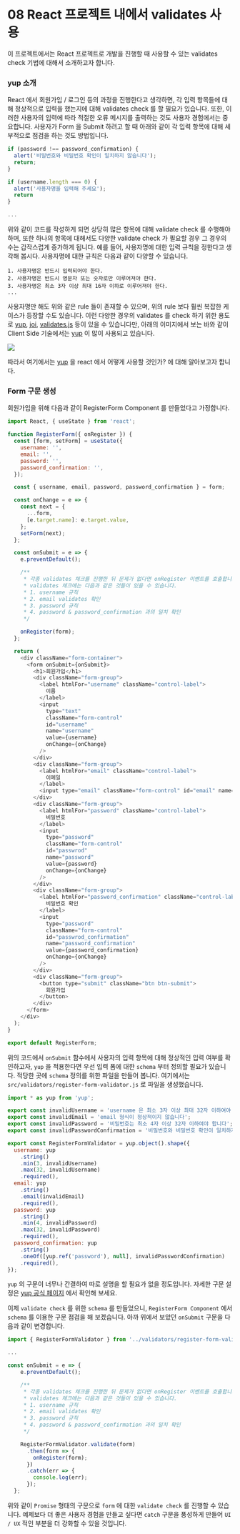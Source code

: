 # 08 React 프로젝트 내에서 validates 사용

이 프로젝트에서는 React 프로젝트로 개발을 진행할 때 사용할 수 있는 validates check 기법에 대해서 소개하고자 합니다.

### yup 소개

React 에서 회원가입 / 로그인 등의 과정을 진행한다고 생각하면, 각 입력 항목들에 대해 정상적으로 입력을 했는지에 대해 validates check 를 할 필요가 있습니다. 또한, 이러한 사용자의 입력에 따라 적절한 오류 메시지를 출력하는 것도 사용자 경험에서는 중요합니다.
사용자가 Form 을 Submit 하려고 할 때 아래와 같이 각 입력 항목에 대해 세부적으로 점검을 하는 것도 방법입니다.

```javascript
if (password !== password_confirmation) {
  alert('비밀번호와 비밀번호 확인이 일치하지 않습니다');
  return;
}

if (username.length === 0) {
  alert('사용자명을 입력해 주세요');
  return
}

...
```

위와 같이 코드를 작성하게 되면 상당히 많은 항목에 대해 validate check 를 수행해야 하며, 또한 하나의 항목에 대해서도 다양한 validate check 가 필요할 경우 그 경우의 수는 갑작스럽게 증가하게 됩니다. 예를 들어, 사용자명에 대한 입력 규칙을 정한다고 생각해 봅시다. 사용자명에 대한 규칙은 다음과 같이 다양할 수 있습니다.

```
1. 사용자명은 반드시 입력되어야 한다.
2. 사용자명은 반드시 영문자 또는 숫자로만 이루어져야 한다.
3. 사용자명은 최소 3자 이상 최대 16자 이하로 이루어져야 한다.
...
```

사용자명만 해도 위와 같은 rule 들이 존재할 수 있으며, 위의 rule 보다 훨씬 복잡한 케이스가 등장할 수도 있습니다. 이런 다양한 경우의 validates 를 check 하기 위한 용도로 [yup](https://github.com/jquense/yup), [joi](https://hapi.dev/family/joi/), [validates.js](https://github.com/ansman/validate.js) 등이 있을 수 있습니다만, 아래의 이미지에서 보는 바와 같이 Client Side 기술에서는 [yup](https://github.com/jquense/yup) 이 많이 사용되고 있습니다.

![](https://st-kr-tutor.s3-ap-northeast-2.amazonaws.com/got/fb60ff497b10934fee0589108d271da7/validates.png)

따라서 여기에서는 [yup](https://github.com/jquense/yup) 을 react 에서 어떻게 사용할 것인가? 에 대해 알아보고자 합니다.

### Form 구문 생성

회원가입을 위해 다음과 같이 RegisterForm Component 를 만들었다고 가정합니다.

```javascript
import React, { useState } from 'react';

function RegisterForm({ onRegister }) {
  const [form, setForm] = useState({
    username: '',
    email: '',
    password: '',
    password_confirmation: '',
  });

  const { username, email, password, password_confirmation } = form;

  const onChange = e => {
    const next = {
      ...form,
      [e.target.name]: e.target.value,
    };
    setForm(next);
  };

  const onSubmit = e => {
    e.preventDefault();

    /**
     * 각종 validates 체크를 진행한 뒤 문제가 없다면 onRegister 이벤트를 호출합니다.
     * validates 체크에는 다음과 같은 것들이 있을 수 있습니다.
     * 1. username 규칙
     * 2. email validates 확인
     * 3. password 규칙
     * 4. password & password_confirmation 과의 일치 확인
     */

    onRegister(form);
  };

  return (
    <div className="form-container">
      <form onSubmit={onSubmit}>
        <h1>회원가입</h1>
        <div className="form-group">
          <label htmlFor="username" className="control-label">
            이름
          </label>
          <input
            type="text"
            className="form-control"
            id="username"
            name="username"
            value={username}
            onChange={onChange}
          />
        </div>
        <div className="form-group">
          <label htmlFor="email" className="control-label">
            이메일
          </label>
          <input type="email" className="form-control" id="email" name="email" value={email} onChange={onChange} />
        </div>
        <div className="form-group">
          <label htmlFor="password" className="control-label">
            비밀번호
          </label>
          <input
            type="password"
            className="form-control"
            id="passwrod"
            name="password"
            value={password}
            onChange={onChange}
          />
        </div>
        <div className="form-group">
          <label htmlFor="password_confirmation" className="control-label">
            비밀번호 확인
          </label>
          <input
            type="password"
            className="form-control"
            id="passwrod_confirmation"
            name="password_confirmation"
            value={password_confirmation}
            onChange={onChange}
          />
        </div>
        <div className="form-group">
          <button type="submit" className="btn btn-submit">
            회원가입
          </button>
        </div>
      </form>
    </div>
  );
}

export default RegisterForm;
```

위의 코드에서 `onSubmit` 함수에서 사용자의 입력 항목에 대해 정상적인 입력 여부를 확인하고자, `yup` 을 적용한다면 우선 입력 폼에 대한 `schema` 부터 정의할 필요가 있습니다. 적당한 곳에 `schema` 정의를 위한 파일을 만들어 봅니다. 여기에서는 `src/validators/register-form-validator.js` 로 파일을 생성했습니다.

```javascript
import * as yup from 'yup';

export const invalidUsername = 'username 은 최소 3자 이상 최대 32자 이하여야 합니다';
export const invalidEmail = 'email 형식이 정상적이지 않습니다';
export const invalidPassword = '비밀번호는 최소 4자 이상 32자 이하여야 합니다';
export const invalidPasswordConfirmation = '비밀번호와 비밀번호 확인이 일치하지 않습니다';

export const RegisterFormValidator = yup.object().shape({
  username: yup
    .string()
    .min(3, invalidUsername)
    .max(32, invalidUsername)
    .required(),
  email: yup
    .string()
    .email(invalidEmail)
    .required(),
  password: yup
    .string()
    .min(4, invalidPassword)
    .max(32, invalidPassword)
    .required(),
  password_confirmation: yup
    .string()
    .oneOf([yup.ref('password'), null], invalidPasswordConfirmation)
    .required(),
});
```

`yup` 의 구문이 너무나 간결하여 따로 설명을 할 필요가 없을 정도입니다. 자세한 구문 설정은 [yup 공식 페이지](https://github.com/jquense/yup) 에서 확인해 보세요.

이제 `validate check` 를 위한 `schema` 를 만들었으니, `RegisterForm Component` 에서 `schema` 를 이용한 구문 점검을 해 보겠습니다. 아까 위에서 보았던 `onSubmit` 구문을 다음과 같이 변경합니다.

```javascript
import { RegisterFormValidator } from '../validators/register-form-validator';

...

const onSubmit = e => {
    e.preventDefault();

    /**
     * 각종 validates 체크를 진행한 뒤 문제가 없다면 onRegister 이벤트를 호출합니다.
     * validates 체크에는 다음과 같은 것들이 있을 수 있습니다.
     * 1. username 규칙
     * 2. email validates 확인
     * 3. password 규칙
     * 4. password & password_confirmation 과의 일치 확인
     */

    RegisterFormValidator.validate(form)
      .then(form => {
        onRegister(form);
      })
      .catch(err => {
        console.log(err);
      });
  };
```

위와 같이 `Promise` 형태의 구문으로 `form` 에 대한 `validate check` 를 진행할 수 있습니다. 예제보다 더 좋은 사용자 경험을 만들고 싶다면 `catch` 구문을 풍성하게 만들어 `UI / UX` 적인 부분을 더 강화할 수 있을 것입니다.
